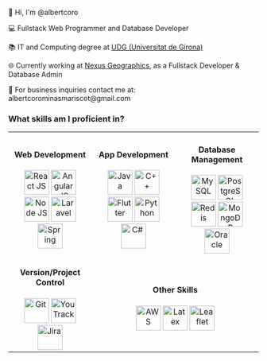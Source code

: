 <p>👋 Hi, I'm @albertcoro</p>
<p>💻 Fullstack Web Programmer and Database Developer</p>
<p>📚 IT and Computing degree at <a href="https://www.udg.edu/ca/">UDG (Universitat de Girona)</a></p>
<p>🌐 Currently working at <a href="https://www.linkedin.com/company/nexus-geographics">Nexus Geographics</a>, as a Fullstack Developer & Database Admin</p>
<p>📧 For business inquiries contact me at: albertcorominasmariscot@gmail.com</p>

<h3>What skills am I proficient in?</h3>

<table style="width: 100%; border-collapse: collapse;">
    <tr>
        <td style="width: 33%; text-align: center; border: none;">
            <h4>Web Development</h4>
            <img src="https://upload.wikimedia.org/wikipedia/commons/thumb/a/a7/React-icon.svg/2300px-React-icon.svg.png" alt="React JS" title="React JS" height=50px width=50px>
            <img src="https://brandslogos.com/wp-content/uploads/images/large/angular-icon-logo.png" alt="Angular JS" title="Angular JS" height=50px width=50px>
            <img src="https://pluspng.com/img-png/nodejs-png-nodejs-icon-png-50-px-1600.png" alt="Node JS" title="Node JS" height=50px width=50px>
            <img src="https://upload.wikimedia.org/wikipedia/commons/thumb/9/9a/Laravel.svg/1200px-Laravel.svg.png" alt="Laravel" title="Laravel" height=50px width=50px>
            <img src="https://cdn.freebiesupply.com/logos/large/2x/spring-3-logo-svg-vector.svg" alt="Spring" title="Spring" height=50px width=50px>
        </td>
        <td style="width: 33%; text-align: center; border: none;">
            <h4>App Development</h4>
            <img src="https://cdn-icons-png.flaticon.com/512/226/226777.png" alt="Java" title="Java" height=50px width=50px>
            <img src="https://upload.wikimedia.org/wikipedia/commons/thumb/1/18/ISO_C%2B%2B_Logo.svg/1822px-ISO_C%2B%2B_Logo.svg.png" alt="C++" title="C++" height=50px width=50px>
            <img src="https://iconape.com/wp-content/png_logo_vector/flutter-logo.png" alt="Flutter" title="Flutter" height=50px width=50px>
            <img src="https://brandslogos.com/wp-content/uploads/images/large/python-logo.png" alt="Python" title="Python" height=50px width=50px>
            <img src="https://static-00.iconduck.com/assets.00/c-sharp-c-icon-1822x2048-wuf3ijab.png" alt="C#" title="C#" height=50px width=50px>
        </td>
        <td style="width: 33%; text-align: center; border: none;">
            <h4>Database Management</h4>
            <img src="https://user-images.githubusercontent.com/38464645/218829912-0b3f578d-7da5-49b8-8859-c9f886d4ca43.png" alt="MySQL" title="MySQL" height=50px width=50px>
            <img src="https://user-images.githubusercontent.com/77457592/126708532-644c7a01-3bbd-4a0c-acd3-f5bcc0523854.png" alt="PostgreSQL" title="PostgreSQL" height=50px width=50px>
            <img src="https://user-images.githubusercontent.com/38464645/218830232-63f4da96-6397-4e46-a6a8-ee292ebe86ad.png" alt="Redis" title="Redis" height=50px width=50px>
            <img src="https://www.pngall.com/wp-content/uploads/13/Mongodb-PNG-Image-HD.png" alt="MongoDB" title="MongoDB" height=50px width=50px>
            <img src="https://cdn.freebiesupply.com/logos/large/2x/oracle-1-logo-png-transparent.png" alt="Oracle" title="Oracle" height=50px width=50px>
        </td>
    </tr>
    <tr>
        <td style="width: 33%; text-align: center; border: none;">
            <h4>Version/Project Control</h4>
            <img src="https://user-images.githubusercontent.com/38464645/218831913-042a0777-7722-4875-8360-ee4d6ab32614.png" alt="Git" title="Git" height=50px width=50px>
            <img src="https://user-images.githubusercontent.com/38464645/218832391-8ea2e34f-50a5-45d2-83a5-5955663600b4.png" alt="YouTrack" title="YouTrack" height=50px width=50px>
            <img src="https://user-images.githubusercontent.com/38464645/218832493-ab5e9c19-4019-4beb-843a-a83601aed440.png" alt="Jira" title="Jira" height=50px width=50px>
        </td>
        <td style="width: 67%; text-align: center; border: none;" colspan="2">
            <h4>Other Skills</h4>
            <img src="https://cdn.iconscout.com/icon/free/png-256/free-aws-1869025-1583149.png?f=webp" alt="AWS" title="AWS" height=50px width=50px>
            <img src="https://w7.pngwing.com/pngs/380/11/png-transparent-latex-hd-logo.png" alt="Latex" title="Latex" height=50px width=50px>
            <img src="https://cdn.freebiesupply.com/logos/thumbs/2x/leaflet-1-logo.png" alt="Leaflet" title="Leaflet" height=50px width=50px>
        </td>
    </tr>
</table>
